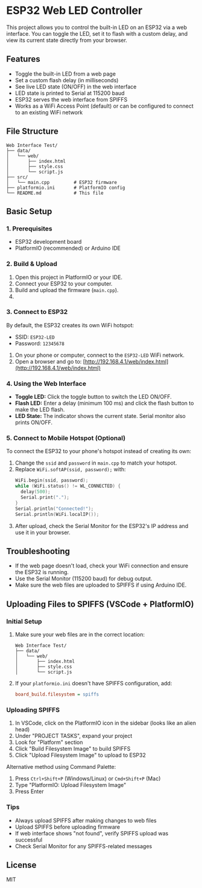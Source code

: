 # ESP32 Web LED Controller

This project allows you to control the built-in LED on an ESP32 via a web interface. You can toggle the LED, set it to flash with a custom delay, and view its current state directly from your browser.

## Features
- Toggle the built-in LED from a web page
- Set a custom flash delay (in milliseconds)
- See live LED state (ON/OFF) in the web interface
- LED state is printed to Serial at 115200 baud
- ESP32 serves the web interface from SPIFFS
- Works as a WiFi Access Point (default) or can be configured to connect to an existing WiFi network

## File Structure
```
Web Interface Test/
├── data/
│   └── web/
│       ├── index.html
│       ├── style.css
│       └── script.js
├── src/
│   └── main.cpp         # ESP32 firmware
├── platformio.ini       # PlatformIO config
└── README.md            # This file
```

## Basic Setup

### 1. Prerequisites
- ESP32 development board
- PlatformIO (recommended) or Arduino IDE

### 2. Build & Upload
1. Open this project in PlatformIO or your IDE.
2. Connect your ESP32 to your computer.
3. Build and upload the firmware (`main.cpp`).
4. 

### 3. Connect to ESP32
By default, the ESP32 creates its own WiFi hotspot:
- SSID: `ESP32-LED`
- Password: `12345678`

1. On your phone or computer, connect to the `ESP32-LED` WiFi network.
2. Open a browser and go to: [http://192.168.4.1/web/index.html](http://192.168.4.1/web/index.html)

### 4. Using the Web Interface
- **Toggle LED:** Click the toggle button to switch the LED ON/OFF.
- **Flash LED:** Enter a delay (minimum 100 ms) and click the flash button to make the LED flash.
- **LED State:** The indicator shows the current state. Serial monitor also prints ON/OFF.

### 5. Connect to Mobile Hotspot (Optional)
To connect the ESP32 to your phone's hotspot instead of creating its own:
1. Change the `ssid` and `password` in `main.cpp` to match your hotspot.
2. Replace `WiFi.softAP(ssid, password);` with:
   ```cpp
   WiFi.begin(ssid, password);
   while (WiFi.status() != WL_CONNECTED) {
     delay(500);
     Serial.print(".");
   }
   Serial.println("Connected!");
   Serial.println(WiFi.localIP());
   ```
3. After upload, check the Serial Monitor for the ESP32's IP address and use it in your browser.

## Troubleshooting
- If the web page doesn't load, check your WiFi connection and ensure the ESP32 is running.
- Use the Serial Monitor (115200 baud) for debug output.
- Make sure the web files are uploaded to SPIFFS if using Arduino IDE.

## Uploading Files to SPIFFS (VSCode + PlatformIO)

### Initial Setup
1. Make sure your web files are in the correct location:
   ```
   Web Interface Test/
   ├── data/
   │   └── web/
   │       ├── index.html
   │       ├── style.css
   │       └── script.js
   ```

2. If your `platformio.ini` doesn't have SPIFFS configuration, add:
   ```ini
   board_build.filesystem = spiffs
   ```

### Uploading SPIFFS
1. In VSCode, click on the PlatformIO icon in the sidebar (looks like an alien head)
2. Under "PROJECT TASKS", expand your project
3. Look for "Platform" section
4. Click "Build Filesystem Image" to build SPIFFS
5. Click "Upload Filesystem Image" to upload to ESP32

Alternative method using Command Palette:
1. Press `Ctrl+Shift+P` (Windows/Linux) or `Cmd+Shift+P` (Mac)
2. Type "PlatformIO: Upload Filesystem Image"
3. Press Enter

### Tips
- Always upload SPIFFS after making changes to web files
- Upload SPIFFS before uploading firmware
- If web interface shows "not found", verify SPIFFS upload was successful
- Check Serial Monitor for any SPIFFS-related messages

## License
MIT

